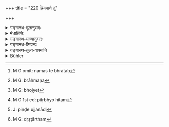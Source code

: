 +++
title = "220 ध्रियमाणे तु"

+++

<details><summary>गङ्गानथ-मूलानुवादः</summary>

While his father holds, one should make the offering to the previous ancestors; or, he may feed his own father at the Śrāddha as a Brāhmana.—(220).
</details>

<details><summary>मेधातिथिः</summary>

उक्तं "पितृभ्यः पिण्डान् निर्वपेत्" इति । क एते पितरो नाम । अनेकार्थो हि पितृशब्दो जनयितरि वर्तते । जनकः पितेति संबन्धिशब्दो दृश्यते । पूर्वप्रमीताः पित्रादयो ऽन्ये च संबन्धिनः प्रेताः पितर उच्यन्ते । तथा च "नमो वः पितरः" इत्यादिमन्त्रा बहुवचनान्ताः समर्था निगदा भवन्ति । अत एव स्त्रीश्राद्धे नोह्यन्ते । नमस् ते मातर् नमस् ते पतामही इत्यादि न क्रियते । अत एकोद्दिष्टे संख्योहः क्रियते, न प्रातिपदिकोहः । तथा च सूत्रकारः- "एकवन् मन्त्रान् ऊहेत" इत्यादि । "नमस् ते पितर्" इत्य् एवम् ऊहः क्रियते । यो भ्रातुः पितामहादेर् वा एकोद्दिष्टं करोति स चैवम् ऊहति- नमस् ते भ्रातः,[^३८७] नमस् ते पितामह, नमस् ते पितृव्येत्यादि । पितृव्यादीनाम् अनपत्यानां श्राद्धं विहितम् । "यो यत आददीत स तस्मै दद्यात्" इति । देवताविशेषवचनो ऽप्य् अस्ति पितृशब्दः कूटस्थनित्ये ऽर्थे वर्तते । निरुक्तकारा हि दैवते मध्यस्थान् पितॄन् समामनन्ति "मरुतः रुद्राक्षभृतः पितरः" इति । 


[^३८७]:
     M G omit: namas te bhrātaḥ

- एवम् अनेकार्थे पितृशब्दे विशेषावधारणार्थम् आह । **ध्रियमाणे** जीवति **पितरि** सति **पूर्वेषां** पितामहप्रपितामहतत्पितॄणां **निर्वपेत्**, त्रयाणां, बहुवचननिर्देशात् । तथा च गृह्ये- "येभ्यः पिता दद्यात् तेभ्यः पुत्रो दद्यात् पितापुत्रौ चेद् आहिताग्नी स्याताम्" इति ।

- <u>ननु</u> च न चतुर्थं पिण्डो गच्छतीयाहुः ।

- <u>सत्यम्</u> । नैवात्र चतुर्थः पिण्डो दीयते । 

- पक्षान्तरम् आह **विप्रवद् वा** । यथा ब्राह्मणा[^३८८] निमन्त्रणापूर्वकं ब्रह्मचारिणो नियमवण्तश् च पूज्यन्ते, तथैव जीवत्पितृकेण पिता भोजनीयः । **श्राद्धं** स्राद्धर्थम् अन्नं स्राद्धम् । 


[^३८८]:
     M G: brāhmaṇa

- अत्र च पितृत्वम् एव भोज्यत्वे करणं न जातिगुणाव् अपेक्ष्यौ । एवं ह्य् आहुः- पितृप्रीत्यर्थं श्राद्धम्, तत्र मृतस्य प्रीतौ कर्तव्यायां को जीवति पितरि परिभवो येनासौ न भोजयेत्[^३८९] । 


[^३८९]:
     M G: bhojyet

- **स्वकम्** इत्य् अनुवादः, संबन्धिशब्दत्वाद् एव सिद्धेः ।

- भोजनम् अत्र पितुश् चोदितं हितम्[^३९०], पिण्डनिर्वपणं तु दर्भेषु पितॄणां कर्तव्यम् एतत् त इति विरोधात् । यदि हि पात्रस्थानीया दर्भास् तदा जीवतः पितुः स्वाम्ये दानोत्पत्तौ अल्पिकां मात्राम् आशयेद् इति न युज्यते । जीवतो हि स्वम् इच्छाविनियोज्यम् । न च तस्मिन् पिण्डे ऽञ्जनादिदानम्[^३९१] उपपद्यते अर्धजरतीयप्रसङ्गात् । न ह्य् अत्राञ्जनादिसंस्कृतेन पितुः किंचित् प्रयोजनम् अस्ति । तस्माद् अदृष्टार्थम्[^३९२] अञ्जनादिदानम् । अञ्जनादिरहितं तु कदाचिद् आत्मनः पितुः परस्य वा भोजनयोग्यं भवतीत्य् एवम् अर्धजरतीयम् । तस्माद् अस्मिन् पक्षे पिण्डनिर्वपणं द्वयोः पितामहप्रपितामहयोः । गृह्यकारास् तु स्मरन्ति- "जीवत्पितृकस्य न पिण्डपितृयज्ञो न श्राद्धम्", किं तर्हि "अनारम्भ एव तस्य कर्मणो होमान्तता वा" ॥ ३.२१० ॥


[^३९२]:
     M G: dṛṣṭārtham


[^३९१]:
     J: piṇḍe ujjanādi


[^३९०]:
     M G 1st ed: pitṛbhyo hitam
</details>

<details><summary>गङ्गानथ-भाष्यानुवादः</summary>

It has been said that ‘one shall offer balls to the Pitṛs.’ Now the question arises—Who are these ‘*Pitṛs?*’ The term ‘*pitṛ*’ has several meanings, and denotes ‘progenitor’; (A) it is used in the sense of the relative term, ‘father’; (B) it is also used in the sense of one’s father and other relations that have died before. It is in this latter sense that we have the term used in the *plural* in all such
*Nigada-mantras* as ‘*namo vaḥ pitaraḥ*, &c.’. It is for the same
reason, again, that at the Śrāddha offered to females, these mantras do not undergo transmutation into the form ‘*namo vo mātaraḥ*, &c.’ on the same grounds, again, at the the *Śrāddha* offered to a single person, it is only the *number* that is changed, not the *basic noun* (pitṛ). Says the author of the *Sutra* also—‘Mantras should be transformed only in regard to the singular number;’ the transformed words being—‘*namaste pitaḥ*.’ Similarly, he who performs the unitary Śrāddha of his brother or grandfather, uses the *mantra* in the form ‘*namaste bhrātaḥ*,’ ‘*namaste pitāmaha*,’ ‘*namaste pitṛvya*,’ and so forth. The offering of
*Śrāddha* to one’s childless uncle has been enjoined as necessary, in
such passages as—‘what one receives from another that he shall give unto him.’ (C) Further, the term ‘*pitṛ*’ also denotes a particular Deity; and in this sense, it would stand for an unchanging eternal being. In fact, the author of the *Nirukta*, in the Daivata Section of the work, gives the name ‘*Pitṛ*,’ to the divine Beings occupying the Middle Regions, describing them as ‘*Pitṛs*, the Maruts bearing the rosary of beads.’

The term ‘*pitṛ*,’ thus having several meanings, the Text proceeds to specify what is meant by it in the present context.

‘*While his father holds*,’—is alive—‘*one should make the offering to the previous ancestors*,’—‘*i.e*., to the three, the grandfather, the great-grandfather and the father of the latter; that these three are meant is indicated by the plural number. Says the *Gṛhyasūtra*—‘The son should offer to those to whom the father offers, if both father and son are persons who have set up the fire.’

“But they say that the ball does not reach the fourth ancestor.”

True; but, in the case in question, no *fourth* ball is offered.

The text provides another alternative course to be adopted—‘*As a Brāhmaṇa*, etc.’ That is, Brāhmaṇas, Religious Students and Ascetics are invited and honoured and worship-pod and fed; and exactly in the same manner should the father be honoured and fed by one whose father is still alive ‘*at the Śrāddha*,’—*i.e*., the food cooked for the
*Śrāddha* offerings.

In this case, the fact of the man being his father, is the sole ground for his being fed; hence it is not necessary to look into his caste and qualifications. To this end they declare thus:—‘The *Śrāddha* is for the purpose of giving pleasure to one’s ancestors’;—hence the bringing about of the pleasure of the dead father being necessary, what harm would there be in feeding the living father, in view of which he could not be fed?

‘*Own*’—Is merely reiterative; what is denoted by this being already connoted by the relative term, ‘father,’ itself.

What is laid down here is the actual *feeding* of the Father; but the Balls are placed for the Pitṛs on *Kuśa* blades; as otherwise, there would be an incompatibility with the formula ‘this ball is for you.’ If the Kusba-blades be regarded as substitutes for the Dish, then, in the event of the living Father’s possession being brought about (by the act of offering), it would not be right to make him eat ‘a very small portion;’ because, for the living person, the eating is to be in accordance with the eater’s desire. Further, in this case, there would be no need of pouring water and other things over the ball offered; as such a process would lead to the undesirable contingency of a ‘hybrid performance;’ any effect produced by the pouring of water, in this case, would serve no useful purpose, cither for the man himself or for his father; so that it could only serve an imperceptible transcendental purpose; on the other hand, if water were not poured over the ball, it might be fit for being eaten either by the father, or by the offerer himself, or by some one else. It is in this way that the act may turn out to be of a ‘hybrid’ character.

For these reasons, it follows that, in this alternative, the *ball* is to be offered to only two persons, the grandfather and the great-grandfather.

The authors of the Gṛhyasūtras, however, declare that—‘for one whose father is alive there is neiher *Piṇḍapitṛyajña*, nor *Śrāddha*;—there is either non-performance of these rites, or their performance only up to the stage of pouring libations into fire.’—(220)
</details>

<details><summary>गङ्गानथ-टिप्पन्यः</summary>

This verse is quoted in *Madanapārijāta* (p. 542), which explains
‘*pūrveṣām*’ as ‘the three beginning with the grandfather’. Hopkins is
not right when he says that “in this case he offers of course only two
Balls.”

The first half is quoted in *Nirṇayasindhu* (p. 361), in support of the
view that the Ball should be offered to the Father’s father, grandfather
and great-grandfather.

The verse is quoted in *Śrāddhakriyākaumudī* (p. 553), which has the
following notes;—‘*Pūrveṣām*,’ the *father’s* forefathers; another
alternative is that the living Father should be respectfully fed and
then Śrāddha offered to the next two ancestors, *i.e*., the grandfather
and the greatgrandfather.
</details>

<details><summary>गङ्गानथ-तुल्य-वाक्यानि</summary>

*Viṣṇu* (75.1).—‘If one performs the Śrāddha while his father is alive,
he shall offer it to those whom his father offers it.’
</details>

<details><summary>Bühler</summary>

220	But if the (sacrificer's) father is living, he must offer (the cakes) to three remoter (ancestors); or he may also feed his father at the funeral sacrifice as (one of the) Brahmana (guests).
</details>
